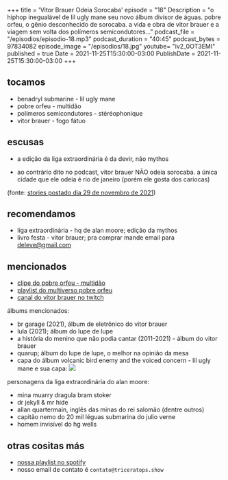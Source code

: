 +++
title = 'Vitor Brauer Odeia Sorocaba'
episode = "18"
Description = "o hiphop inegualável de lil ugly mane seu novo álbum divisor de águas. pobre orfeu, o gênio desconhecido de sorocaba. a vida e obra de vitor brauer e a viagem sem volta dos polímeros semicondutores..."
podcast_file = "/episodios/episodio-18.mp3"
podcast_duration = "40:45"
podcast_bytes = 97834082
episode_image = "/episodios/18.jpg"
youtube= "iv2_0OT3EMI"
published = true
Date = 2021-11-25T15:30:00-03:00
PublishDate = 2021-11-25T15:30:00-03:00
+++

## tocamos
* benadryl submarine - lil ugly mane
* pobre orfeu - multidão
* polímeros semicondutores - stéréophonique
* vitor brauer - fogo fátuo

## escusas
* a edição da liga extraordinária é da devir, não mythos

* ao contrário dito no podcast, vitor brauer NÃO odeia sorocaba.
a única cidade que ele odeia é rio de janeiro (porém ele gosta dos cariocas)

(fonte: [stories postado dia 29 de novembro de 2021](/episodios/vitor-brauer-stories.mp4))


## recomendamos
* liga extraordinária - hq de alan moore; edição da mythos
* livro festa - vitor brauer; pra comprar mande email para deleve@gmail.com

## mencionados
* [clipe do pobre orfeu - multidão](https://www.youtube.com/watch?v=jLGPCHkg3GU)
* [playlist do multiverso pobre orfeu](https://open.spotify.com/playlist/2PnRMP5KqK3PvXHvTq9PMi?si=1bd5b909de044f3e)
* [canal do vitor brauer no twitch](https://www.twitch.tv/vitorbrauer)

álbums mencionados:
* br garage (2021), álbum de eletrônico do vitor brauer
* lula (2021); álbum do lupe de lupe
* a história do menino que não podia cantar (2011-2021) - álbum do vitor brauer
* quarup; álbum do lupe de lupe, o melhor na opinião da mesa
* capa do álbum volcanic bird enemy and the voiced concern - lil ugly mane e sua capa:
![](https://f4.bcbits.com/img/a3232992543_10.jpg)


personagens da liga extraordinária do alan moore:
* mina muarry dragula bram stoker
* dr jekyll & mr hide
* allan quartermain, inglês das minas do rei salomão (dentre outros)
* capitão nemo do 20 mil léguas submarina do julio verne
* homem invisível do hg wells


## otras cositas más
* [nossa playlist no spotify](https://open.spotify.com/playlist/0UiztKuga6LmTAxWTsUQdw?si=fb96026bc1994d90)
* nosso email de contato é `contato@triceratops.show`
